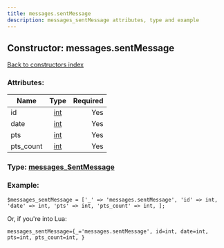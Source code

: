 ```yaml
---
title: messages.sentMessage
description: messages_sentMessage attributes, type and example
---
```

## Constructor: messages.sentMessage  
[Back to constructors index](index.md)



### Attributes:

| Name     |    Type       | Required |
|----------|:-------------:|---------:|
|id|[int](../types/int.md) | Yes|
|date|[int](../types/int.md) | Yes|
|pts|[int](../types/int.md) | Yes|
|pts\_count|[int](../types/int.md) | Yes|



### Type: [messages\_SentMessage](../types/messages_SentMessage.md)


### Example:

```
$messages_sentMessage = ['_' => 'messages.sentMessage', 'id' => int, 'date' => int, 'pts' => int, 'pts_count' => int, ];
```  

Or, if you're into Lua:  


```
messages_sentMessage={_='messages.sentMessage', id=int, date=int, pts=int, pts_count=int, }

```


